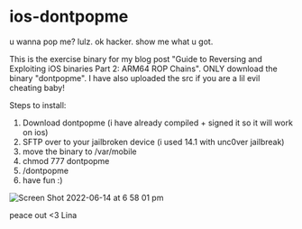 # ios-dontpopme

u wanna pop me? lulz. ok hacker. show me what u got.

This is the exercise binary for my blog post "Guide to Reversing and Exploiting iOS binaries Part 2: ARM64 ROP Chains". 
ONLY download the binary "dontpopme". I have also uploaded the src if you are a lil evil cheating baby! 

Steps to install:
1. Download dontpopme (i have already compiled + signed it so it will work on ios)
2. SFTP over to your jailbroken device (i used 14.1 with unc0ver jailbreak)
3. move the binary to /var/mobile
4. chmod 777 dontpopme
5. /dontpopme
6. have fun :)

![Screen Shot 2022-06-14 at 6 58 01 pm](https://user-images.githubusercontent.com/18277462/173735033-f3933fac-48ff-417e-b99f-8aee99ce57fb.png)


peace out <3 
Lina 

